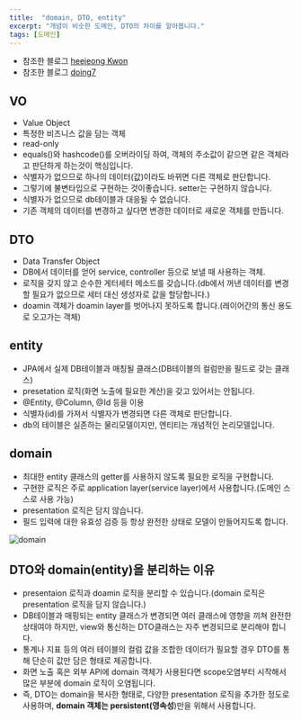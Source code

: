 ```yaml
---
title:  "domain, DTO, entity"
excerpt: "개념이 비슷한 도메인, DTO의 차이를 알아봅니다."
tags: [도메인]
---
```


+ 참조한 블로그 [heejeong Kwon](https://gmlwjd9405.github.io/2018/12/25/difference-dao-dto-entity.html)
+ 참조한 블로그 [doing7](https://doing7.tistory.com/79)

## VO
+ Value Object
+ 특정한 비즈니스 값을 담는 객체
+ read-only
+ equals()와 hashcode()를 오버라이딩 하여, 객체의 주소값이 같으면 같은 객체라고 판단하게 하는것이 핵심입니다.
+ 식별자가 없으므로 하나의 데이터(값)이라도 바뀌면 다른 객체로 판단합니다.
+ 그렇기에 불변타입으로 구현하는 것이좋습니다. setter는 구현하지 않습니다.
+ 식별자가 없으므로 db테이블과 대응될 수 없습니다.
+ 기존 객체의 데이터를 변경하고 싶다면 변경한 데이터로 새로운 객체를 만듭니다.

## DTO
+ Data Transfer Object
+ DB에서 데이터를 얻어 service, controller 등으로 보낼 때 사용하는 객체.
+ 로직을 갖지 않고 순수한 게터세터 메소드를 갖습니다.(db에서 꺼낸 데이터를 변경할 필요가 없으므로 세터 대신 생성자로 값을 할당합니다.)
+ doamin 객체가 doamin layer를 벗어나지 못하도록 합니다.(레이어간의 통신 용도로 오고가는 객체)

## entity
+ JPA에서 실제 DB테이블과 매칭될 클래스(DB테이블의 컬럼만을 필드로 갖는 클래스)
+ presetation 로직(화면 노출에 필요한 계산)을 갖고 있어서는 안됩니다.
+ @Entity, @Column, @Id 등을 이용
+ 식별자(id)를 가져서 식별자가 변경되면 다른 객체로 판단합니다.
+ db의 테이블은 실존하는 물리모델이지만, 엔티티는 개념적인 논리모델입니다.

## domain
+ 최대한 entity 클래스의 getter를 사용하지 않도록 필요한 로직을 구현합니다.
+ 구현한 로직은 주로 application layer(service layer)에서 사용합니다.(도메인 스스로 사용 가능)
+ presentation 로직은 담지 않습니다.
+ 필드 입력에 대한 유효성 검증 등 항상 완전한 상태로 모델이 만들어지도록 합니다.


![domain](https://user-images.githubusercontent.com/78904413/158943259-27d58aba-d0b1-4c95-9be3-b6c279464ff5.jpg)

## DTO와 domain(entity)을 분리하는 이유
+ presentaion 로직과 doamin 로직을 분리할 수 있습니다.(domain 로직은 presentation 로직을 담지 않습니다.)
+ DB테이블과 매핑되는 entity 클래스가 변경되면 여러 클래스에 영향을 끼쳐 완전한 상태여야 하지만, view와 통신하는 DTO클래스는 자주 변경되므로 분리해야 합니다.
+ 통계나 지표 등의 여러 테이블의 컬럼 값을 조합한 데이터가 필요할 경우 DTO를 통해 단순히 값만 담은 형태로 제공합니다.
+ 화면 노출 혹은 외부 API에 domain 객체가 사용된다면 scope오염부터 시작해서 많은 부분에 domain 로직이 오염됩니다.
+ 즉, DTO는 domain을 복사한 형태로, 다양한 presentation 로직을 추가한 정도로 사용하며, **domain 객체는 persistent(영속성**)만을 위해서 사용합니다.
